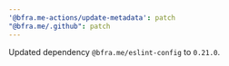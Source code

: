 ```yaml
---
'@bfra.me-actions/update-metadata': patch
"@bfra.me/.github": patch
---
```


Updated dependency `@bfra.me/eslint-config` to `0.21.0`.
